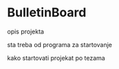 # BulletinBoard


opis projekta



sta  treba od programa za startovanje



kako startovati projekat po tezama
